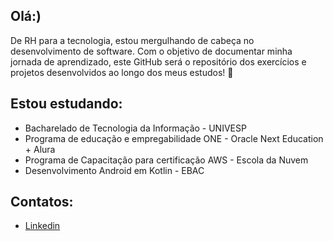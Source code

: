 ## Olá:)
De RH para a tecnologia, estou mergulhando de cabeça no desenvolvimento de software. Com o objetivo de documentar minha jornada de aprendizado, este GitHub será o repositório dos exercícios e projetos desenvolvidos ao longo dos meus estudos! 🚀

## Estou estudando:
- Bacharelado de Tecnologia da Informação - UNIVESP
- Programa de educação e empregabilidade ONE - Oracle Next Education + Alura
- Programa de Capacitação para certificação AWS - Escola da Nuvem
- Desenvolvimento Android em Kotlin - EBAC

## Contatos:
- [Linkedin](https://www.linkedin.com/in/carol-sousa/)

